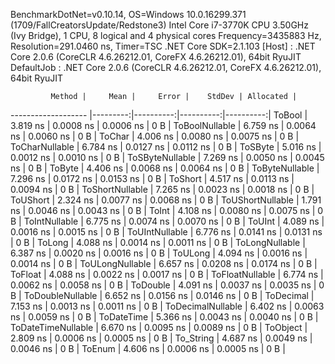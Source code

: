 
BenchmarkDotNet=v0.10.14, OS=Windows 10.0.16299.371 (1709/FallCreatorsUpdate/Redstone3)
Intel Core i7-3770K CPU 3.50GHz (Ivy Bridge), 1 CPU, 8 logical and 4 physical cores
Frequency=3435883 Hz, Resolution=291.0460 ns, Timer=TSC
.NET Core SDK=2.1.103
  [Host]     : .NET Core 2.0.6 (CoreCLR 4.6.26212.01, CoreFX 4.6.26212.01), 64bit RyuJIT
  DefaultJob : .NET Core 2.0.6 (CoreCLR 4.6.26212.01, CoreFX 4.6.26212.01), 64bit RyuJIT


             Method |     Mean |     Error |    StdDev | Allocated |
------------------- |---------:|----------:|----------:|----------:|
             ToBool | 3.819 ns | 0.0008 ns | 0.0006 ns |       0 B |
     ToBoolNullable | 6.759 ns | 0.0064 ns | 0.0060 ns |       0 B |
             ToChar | 4.006 ns | 0.0080 ns | 0.0075 ns |       0 B |
     ToCharNullable | 6.784 ns | 0.0127 ns | 0.0112 ns |       0 B |
            ToSByte | 5.016 ns | 0.0012 ns | 0.0010 ns |       0 B |
    ToSByteNullable | 7.269 ns | 0.0050 ns | 0.0045 ns |       0 B |
             ToByte | 4.406 ns | 0.0068 ns | 0.0064 ns |       0 B |
     ToByteNullable | 7.296 ns | 0.0172 ns | 0.0153 ns |       0 B |
            ToShort | 4.517 ns | 0.0113 ns | 0.0094 ns |       0 B |
    ToShortNullable | 7.265 ns | 0.0023 ns | 0.0018 ns |       0 B |
           ToUShort | 2.324 ns | 0.0077 ns | 0.0068 ns |       0 B |
   ToUShortNullable | 1.791 ns | 0.0046 ns | 0.0043 ns |       0 B |
              ToInt | 4.108 ns | 0.0080 ns | 0.0075 ns |       0 B |
      ToIntNullable | 6.775 ns | 0.0074 ns | 0.0070 ns |       0 B |
             ToUInt | 4.089 ns | 0.0016 ns | 0.0015 ns |       0 B |
     ToUIntNullable | 6.776 ns | 0.0141 ns | 0.0131 ns |       0 B |
             ToLong | 4.088 ns | 0.0014 ns | 0.0011 ns |       0 B |
     ToLongNullable | 6.387 ns | 0.0020 ns | 0.0016 ns |       0 B |
            ToULong | 4.094 ns | 0.0016 ns | 0.0014 ns |       0 B |
    ToULongNullable | 6.657 ns | 0.0208 ns | 0.0174 ns |       0 B |
            ToFloat | 4.088 ns | 0.0022 ns | 0.0017 ns |       0 B |
    ToFloatNullable | 6.774 ns | 0.0062 ns | 0.0058 ns |       0 B |
           ToDouble | 4.091 ns | 0.0037 ns | 0.0035 ns |       0 B |
   ToDoubleNullable | 6.652 ns | 0.0156 ns | 0.0146 ns |       0 B |
          ToDecimal | 7.153 ns | 0.0013 ns | 0.0011 ns |       0 B |
  ToDecimalNullable | 6.402 ns | 0.0063 ns | 0.0059 ns |       0 B |
         ToDateTime | 5.366 ns | 0.0043 ns | 0.0040 ns |       0 B |
 ToDateTimeNullable | 6.670 ns | 0.0095 ns | 0.0089 ns |       0 B |
           ToObject | 2.809 ns | 0.0006 ns | 0.0005 ns |       0 B |
          To_String | 4.687 ns | 0.0049 ns | 0.0046 ns |       0 B |
             ToEnum | 4.606 ns | 0.0006 ns | 0.0005 ns |       0 B |
